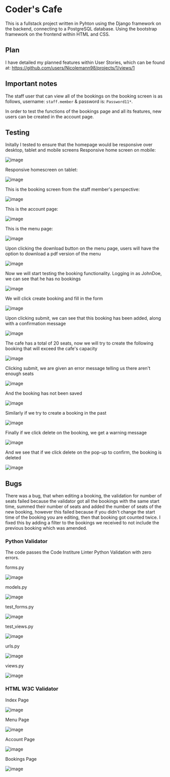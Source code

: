 # Coder's Cafe 
This is a fullstack project written in Pyhton using the Django framework on the backend, connecting to a PostgreSQL database. Using the bootstrap framework on the frontend within HTML and CSS.

## Plan 
I have detailed my planned features within User Stories, which can be found at: https://github.com/users/Nicolemann98/projects/1/views/1

## Important notes 
The staff user that can view all of the bookings on the booking screen is as follows, username: `staff.member` & password is: `Password11*`.

In order to test the functions of the bookings page and all its features, new users can be created in the account page.

## Testing
Initally I tested to ensure that the homepage would be responsive over desktop, tablet and mobile screens
Responsive home screen on mobile:

![image](https://github.com/Nicolemann98/My-fullstack-project/assets/144236128/384ffaa3-721a-4104-b30e-7fe7d9bfc96c)

Responsive homescreen on tablet: 

![image](https://github.com/Nicolemann98/My-fullstack-project/assets/144236128/bcc60b0f-dcb3-4cd0-b1b5-34c85b6a1c77)

This is the booking screen from the staff member's perspective:

![image](https://github.com/Nicolemann98/My-fullstack-project/assets/144236128/cab76240-db4b-4a14-8019-cc8108eda2d5)

This is the account page: 

![image](https://github.com/Nicolemann98/My-fullstack-project/assets/144236128/a29c9a00-804c-4b65-8172-b6840cb4f2b6)

This is the menu page:

![image](https://github.com/Nicolemann98/My-fullstack-project/assets/144236128/3dcfaa3c-8e05-496e-ab07-3860b32ff5fe)

Upon clicking the download button on the menu page, users will have the option to download a pdf version of the menu

![image](https://github.com/Nicolemann98/My-fullstack-project/assets/144236128/e3207977-0aaf-4725-85a3-09f84d018f52)


Now we will start testing the booking functionality. Logging in as JohnDoe, we can see that he has no bookings

![image](https://github.com/Nicolemann98/My-fullstack-project/assets/144236128/e3516df0-a2b6-414a-b930-d041a36044d4)

We will click create booking and fill in the form

![image](https://github.com/Nicolemann98/My-fullstack-project/assets/144236128/9f99628c-3fec-47e7-a5ca-3a7a5e0bcd8d)

Upon clicking submit, we can see that this booking has been added, along with a confirmation message

![image](https://github.com/Nicolemann98/My-fullstack-project/assets/144236128/edf28df4-73ff-464b-a768-675c900f1f03)

The cafe has a total of 20 seats, now we will try to create the following booking that will exceed the cafe's capacity

![image](https://github.com/Nicolemann98/My-fullstack-project/assets/144236128/b4a9ac5e-c28a-4b5e-8db9-f298f7f75601)

Clicking submit, we are given an error message telling us there aren't enough seats

![image](https://github.com/Nicolemann98/My-fullstack-project/assets/144236128/1028da96-0159-4123-98bc-2e5a8c1d2234)

And the booking has not been saved

![image](https://github.com/Nicolemann98/My-fullstack-project/assets/144236128/e182766f-0318-4a7d-b215-9ae3076b4b1d)

Similarly if we try to create a booking in the past

![image](https://github.com/Nicolemann98/My-fullstack-project/assets/144236128/7c17e097-be30-4282-8187-ff10fdca3239)

Finally if we click delete on the booking, we get a warning message

![image](https://github.com/Nicolemann98/My-fullstack-project/assets/144236128/0ee45471-a26f-4459-8661-87aedd60b8ff)

And we see that if we click delete on the pop-up to confirm, the booking is deleted

![image](https://github.com/Nicolemann98/My-fullstack-project/assets/144236128/700a419a-b00a-474c-afa8-174bda604db8)



## Bugs 

There was a bug, that when editing a booking, the validation for number of seats failed because the validator got all the bookings with the same start time,
summed their number of seats and added the number of seats of the new booking, however this failed because if you didn't change the start time of the booking you are editing,
then that booking got counted twice. I fixed this by adding a filter to the bookings we received to not include the previous booking which was amended.

### Python Validator

The code passes the Code Institure Linter Python Validation with zero errors.

forms.py

![image](https://github.com/Nicolemann98/My-fullstack-project/assets/144236128/8fb0594c-a0d1-4ed4-95f4-121383d3775c)

models.py

![image](https://github.com/Nicolemann98/My-fullstack-project/assets/144236128/0757cb68-5fe3-400e-8a9e-6b4e90f12d53)

test_forms.py

![image](https://github.com/Nicolemann98/My-fullstack-project/assets/144236128/b216e4c2-e08b-4757-bb32-63aee0f5f6dc)

test_views.py

![image](https://github.com/Nicolemann98/My-fullstack-project/assets/144236128/b5ca207b-34be-4e66-9a07-b5ab58365489)

urls.py

![image](https://github.com/Nicolemann98/My-fullstack-project/assets/144236128/e934a848-1d71-46ca-9327-13b3b2286a55)

views.py

![image](https://github.com/Nicolemann98/My-fullstack-project/assets/144236128/f7c2bc0f-6a94-4c9b-9492-910c34e23b3c)


### HTML W3C Validator

Index Page

![image](https://github.com/Nicolemann98/My-fullstack-project/assets/144236128/5e189f2a-8c12-40aa-a08b-0987f0def4e0)

Menu Page

![image](https://github.com/Nicolemann98/My-fullstack-project/assets/144236128/7782b4f2-7a30-4554-91eb-8926ab2f3dcc)

Account Page

![image](https://github.com/Nicolemann98/My-fullstack-project/assets/144236128/45fd9387-1328-4183-96a3-5bf979b60b97)

Bookings Page

![image](https://github.com/Nicolemann98/My-fullstack-project/assets/144236128/17d11e11-6abc-4658-adde-b318d5a702e8)











